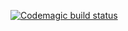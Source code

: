 [![Codemagic build status](https://api.codemagic.io/apps/6666c5a2016c58a5c05a5557/ios-project-debug/status_badge.svg)](https://codemagic.io/apps/6666c5a2016c58a5c05a5557/ios-project-debug/latest_build)